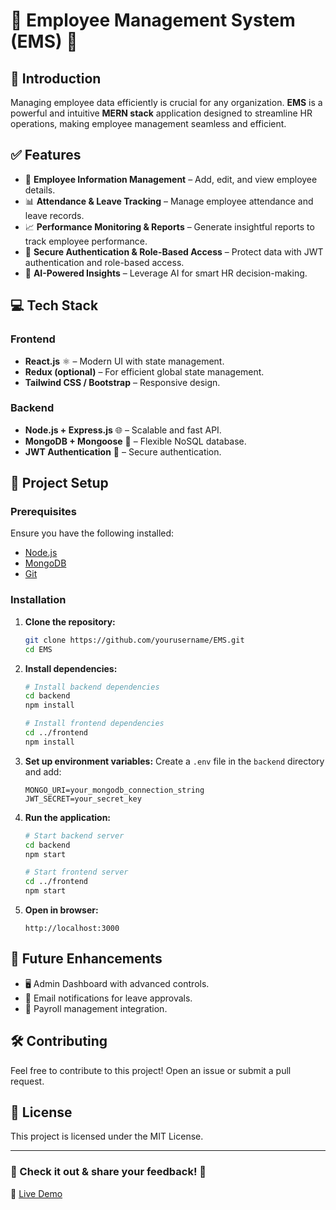 # 🌟 Employee Management System (EMS) 🌟

## 🚀 Introduction
Managing employee data efficiently is crucial for any organization. **EMS** is a powerful and intuitive **MERN stack** application designed to streamline HR operations, making employee management seamless and efficient.

## ✅ Features
- 📂 **Employee Information Management** – Add, edit, and view employee details.
- 📊 **Attendance & Leave Tracking** – Manage employee attendance and leave records.
- 📈 **Performance Monitoring & Reports** – Generate insightful reports to track employee performance.
- 🔐 **Secure Authentication & Role-Based Access** – Protect data with JWT authentication and role-based access.
- 🤖 **AI-Powered Insights** – Leverage AI for smart HR decision-making.

## 💻 Tech Stack
### Frontend
- **React.js** ⚛️ – Modern UI with state management.
- **Redux (optional)** – For efficient global state management.
- **Tailwind CSS / Bootstrap** – Responsive design.

### Backend
- **Node.js + Express.js** 🌐 – Scalable and fast API.
- **MongoDB + Mongoose** 🍃 – Flexible NoSQL database.
- **JWT Authentication** 🔑 – Secure authentication.

## 📂 Project Setup
### Prerequisites
Ensure you have the following installed:
- [Node.js](https://nodejs.org/)
- [MongoDB](https://www.mongodb.com/)
- [Git](https://git-scm.com/)

### Installation
1. **Clone the repository:**
   ```bash
   git clone https://github.com/yourusername/EMS.git
   cd EMS
   ```

2. **Install dependencies:**
   ```bash
   # Install backend dependencies
   cd backend
   npm install
   
   # Install frontend dependencies
   cd ../frontend
   npm install
   ```

3. **Set up environment variables:**
   Create a `.env` file in the `backend` directory and add:
   ```env
   MONGO_URI=your_mongodb_connection_string
   JWT_SECRET=your_secret_key
   ```

4. **Run the application:**
   ```bash
   # Start backend server
   cd backend
   npm start

   # Start frontend server
   cd ../frontend
   npm start
   ```

5. **Open in browser:**
   ```
   http://localhost:3000
   ```

## 🚀 Future Enhancements
- 🖥️ Admin Dashboard with advanced controls.
- 📧 Email notifications for leave approvals.
- 📅 Payroll management integration.

## 🛠 Contributing
Feel free to contribute to this project! Open an issue or submit a pull request.

## 📜 License
This project is licensed under the MIT License.

---
### 📢 Check it out & share your feedback! 🚀
🔗 [Live Demo]([https://lnkd.in/dBxqTvtU](https://ems-frontend-navy.vercel.app/login))  

